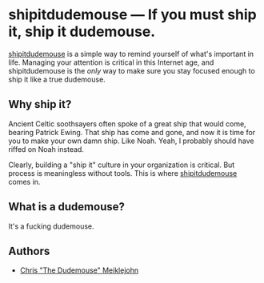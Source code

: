 # shipitdudemouse &mdash; If you must ship it, ship it dudemouse.

[shipitdudemouse](https://github.com/cmeiklejohn/shipitdudemouse) is a simple way to remind yourself of what's important in life.  Managing your attention is critical in this Internet age, and shipitdudemouse is the *only* way to make sure you stay focused enough to ship it like a true dudemouse.

## Why ship it?

Ancient Celtic soothsayers often spoke of a great ship that would come, bearing Patrick Ewing.  That ship has come and gone, and now it is time for you to make your own damn ship.  Like Noah.  Yeah, I probably should have riffed on Noah instead.

Clearly, building a "ship it" culture in your organization is critical.  But process is meaningless without tools.  This is where [shipitdudemouse](https://github.com/cmeiklejohn/shipitdudemouse) comes in.

## What is a dudemouse?

It's a fucking dudemouse.

## Authors

* [Chris "The Dudemouse" Meiklejohn](https://github.com/cmeiklejohn)
